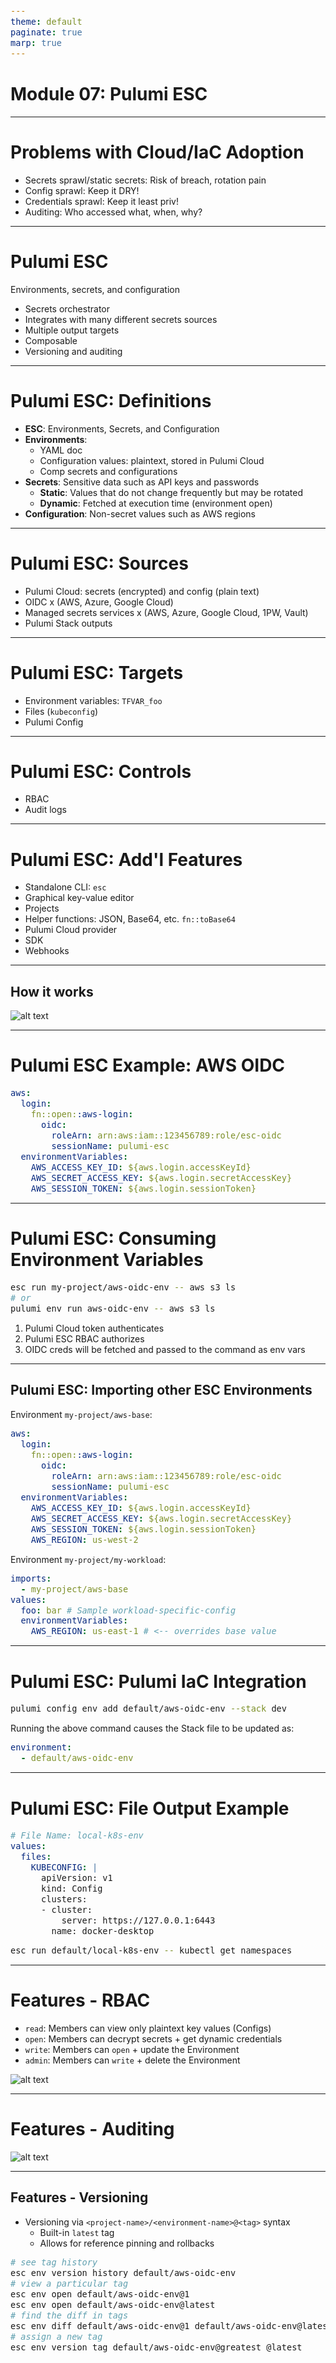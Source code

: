 ```yaml
---
theme: default
paginate: true
marp: true
---
```


# **Module 07: Pulumi ESC**

---

# Problems with Cloud/IaC Adoption

- Secrets sprawl/static secrets: Risk of breach, rotation pain
- Config sprawl: Keep it DRY!
- Credentials sprawl: Keep it least priv!
- Auditing: Who accessed what, when, why?

---

# Pulumi ESC

Environments, secrets, and configuration

- Secrets orchestrator
- Integrates with many different secrets sources
- Multiple output targets
- Composable
- Versioning and auditing

---

# Pulumi ESC: Definitions

- **ESC**: Environments, Secrets, and Configuration
- **Environments**:
  - YAML doc
  - Configuration values: plaintext, stored in Pulumi Cloud
  - Comp secrets and configurations
- **Secrets**: Sensitive data such as API keys and passwords
  - **Static**: Values that do not change frequently but may be rotated
  - **Dynamic**: Fetched at execution time (environment open)
- **Configuration**: Non-secret values such as AWS regions

---

# Pulumi ESC: Sources

- Pulumi Cloud: secrets (encrypted) and config (plain text)
- OIDC x (AWS, Azure, Google Cloud)
- Managed secrets services x (AWS, Azure, Google Cloud, 1PW, Vault)
- Pulumi Stack outputs

---

# Pulumi ESC: Targets

- Environment variables: `TFVAR_foo`
- Files (`kubeconfig`)
- Pulumi Config

---

# Pulumi ESC: Controls

- RBAC
- Audit logs

---

# Pulumi ESC: Add'l Features

- Standalone CLI: `esc`
- Graphical key-value editor
- Projects
- Helper functions: JSON, Base64, etc. `fn::toBase64`
- Pulumi Cloud provider
- SDK
- Webhooks

---

## How it works

![alt text](images/esc-architecture-diagram.png)

---

# Pulumi ESC Example: AWS OIDC

```yaml
aws:
  login:
    fn::open::aws-login:
      oidc:
        roleArn: arn:aws:iam::123456789:role/esc-oidc
        sessionName: pulumi-esc
  environmentVariables:
    AWS_ACCESS_KEY_ID: ${aws.login.accessKeyId}
    AWS_SECRET_ACCESS_KEY: ${aws.login.secretAccessKey}
    AWS_SESSION_TOKEN: ${aws.login.sessionToken}
```

---

# Pulumi ESC: Consuming Environment Variables

```bash
esc run my-project/aws-oidc-env -- aws s3 ls
# or
pulumi env run aws-oidc-env -- aws s3 ls
```

1. Pulumi Cloud token authenticates
1. Pulumi ESC RBAC authorizes
1. OIDC creds will be fetched and passed to the command as env vars

---

<style scoped>
  pre {
    font-size: 12pt;
  }
</style>

## Pulumi ESC: Importing other ESC Environments

Environment `my-project/aws-base`:

```yaml
aws:
  login:
    fn::open::aws-login:
      oidc:
        roleArn: arn:aws:iam::123456789:role/esc-oidc
        sessionName: pulumi-esc
  environmentVariables:
    AWS_ACCESS_KEY_ID: ${aws.login.accessKeyId}
    AWS_SECRET_ACCESS_KEY: ${aws.login.secretAccessKey}
    AWS_SESSION_TOKEN: ${aws.login.sessionToken}
    AWS_REGION: us-west-2
```

Environment `my-project/my-workload`:

```yaml
imports:
  - my-project/aws-base
values:
  foo: bar # Sample workload-specific-config
  environmentVariables:
    AWS_REGION: us-east-1 # <-- overrides base value

```

---

# Pulumi ESC: Pulumi IaC Integration

```bash
pulumi config env add default/aws-oidc-env --stack dev
```

Running the above command causes the Stack file to be updated as:

```yaml
environment:
  - default/aws-oidc-env
```

---

# Pulumi ESC: File Output Example

```yaml
# File Name: local-k8s-env
values:
  files:
    KUBECONFIG: |
      apiVersion: v1
      kind: Config
      clusters:
      - cluster:
          server: https://127.0.0.1:6443
        name: docker-desktop
```

```bash
esc run default/local-k8s-env -- kubectl get namespaces
```

---

# Features - RBAC

- `read`: Members can view only plaintext key values (Configs)
- `open`: Members can decrypt secrets + get dynamic credentials
- `write`: Members can `open` + update the Environment
- `admin`: Members can `write` + delete the Environment

![alt text](images/esc-env-permissions.png)

---

# Features - Auditing

![alt text](images/esc-audit-trail.png)

---

## Features - Versioning

- Versioning via `<project-name>/<environment-name>@<tag>` syntax
  - Built-in `latest` tag
  - Allows for reference pinning and rollbacks

```bash
# see tag history
esc env version history default/aws-oidc-env
# view a particular tag
esc env open default/aws-oidc-env@1
esc env open default/aws-oidc-env@latest
# find the diff in tags
esc env diff default/aws-oidc-env@1 default/aws-oidc-env@latest
# assign a new tag
esc env version tag default/aws-oidc-env@greatest @latest
```
